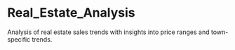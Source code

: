 # Real_Estate_Analysis
Analysis of real estate sales trends with insights into price ranges and town-specific trends.
